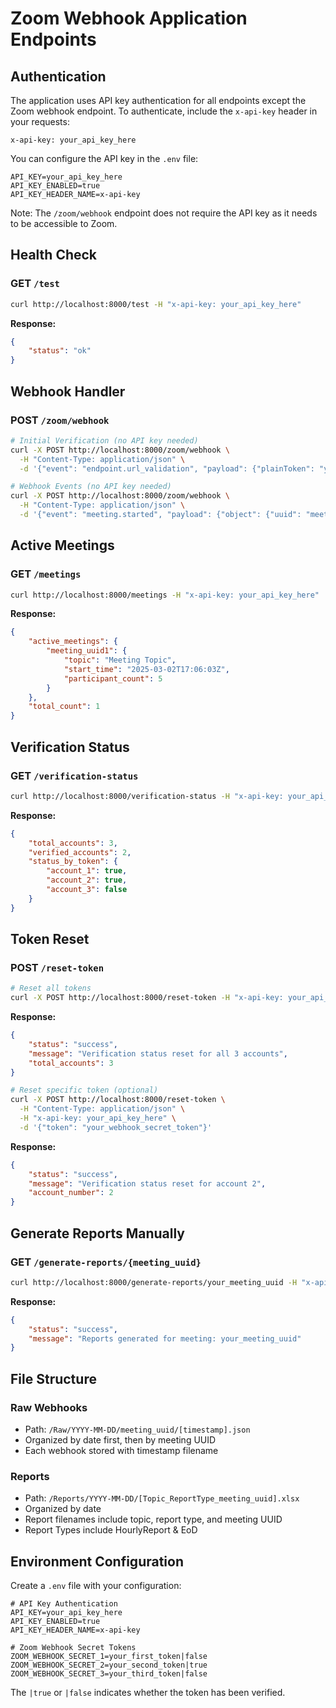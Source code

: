 # Zoom Webhook Application Endpoints

## Authentication

The application uses API key authentication for all endpoints except the Zoom webhook endpoint. 
To authenticate, include the `x-api-key` header in your requests:

```
x-api-key: your_api_key_here
```

You can configure the API key in the `.env` file:
```
API_KEY=your_api_key_here
API_KEY_ENABLED=true
API_KEY_HEADER_NAME=x-api-key
```

Note: The `/zoom/webhook` endpoint does not require the API key as it needs to be accessible to Zoom.

## Health Check
### GET `/test`
```bash
curl http://localhost:8000/test -H "x-api-key: your_api_key_here"
```
**Response:**
```json
{
    "status": "ok"
}
```

## Webhook Handler
### POST `/zoom/webhook`
```bash
# Initial Verification (no API key needed)
curl -X POST http://localhost:8000/zoom/webhook \
  -H "Content-Type: application/json" \
  -d '{"event": "endpoint.url_validation", "payload": {"plainToken": "your_plain_token"}}'

# Webhook Events (no API key needed)
curl -X POST http://localhost:8000/zoom/webhook \
  -H "Content-Type: application/json" \
  -d '{"event": "meeting.started", "payload": {"object": {"uuid": "meeting_uuid", "topic": "Meeting Topic"}}}'
```

## Active Meetings
### GET `/meetings`
```bash
curl http://localhost:8000/meetings -H "x-api-key: your_api_key_here"
```
**Response:**
```json
{
    "active_meetings": {
        "meeting_uuid1": {
            "topic": "Meeting Topic",
            "start_time": "2025-03-02T17:06:03Z",
            "participant_count": 5
        }
    },
    "total_count": 1
}
```

## Verification Status
### GET `/verification-status`
```bash
curl http://localhost:8000/verification-status -H "x-api-key: your_api_key_here"
```
**Response:**
```json
{
    "total_accounts": 3,
    "verified_accounts": 2,
    "status_by_token": {
        "account_1": true,
        "account_2": true,
        "account_3": false
    }
}
```

## Token Reset
### POST `/reset-token`
```bash
# Reset all tokens
curl -X POST http://localhost:8000/reset-token -H "x-api-key: your_api_key_here"
```
**Response:**
```json
{
    "status": "success",
    "message": "Verification status reset for all 3 accounts",
    "total_accounts": 3
}
```

```bash
# Reset specific token (optional)
curl -X POST http://localhost:8000/reset-token \
  -H "Content-Type: application/json" \
  -H "x-api-key: your_api_key_here" \
  -d '{"token": "your_webhook_secret_token"}'
```
**Response:**
```json
{
    "status": "success",
    "message": "Verification status reset for account 2",
    "account_number": 2
}
```

## Generate Reports Manually
### GET `/generate-reports/{meeting_uuid}`
```bash
curl http://localhost:8000/generate-reports/your_meeting_uuid -H "x-api-key: your_api_key_here"
```
**Response:**
```json
{
    "status": "success",
    "message": "Reports generated for meeting: your_meeting_uuid"
}
```

## File Structure

### Raw Webhooks
- Path: `/Raw/YYYY-MM-DD/meeting_uuid/[timestamp].json`
- Organized by date first, then by meeting UUID
- Each webhook stored with timestamp filename

### Reports
- Path: `/Reports/YYYY-MM-DD/[Topic_ReportType_meeting_uuid].xlsx`
- Organized by date
- Report filenames include topic, report type, and meeting UUID
- Report Types include HourlyReport & EoD

## Environment Configuration

Create a `.env` file with your configuration:
```
# API Key Authentication
API_KEY=your_api_key_here
API_KEY_ENABLED=true
API_KEY_HEADER_NAME=x-api-key

# Zoom Webhook Secret Tokens
ZOOM_WEBHOOK_SECRET_1=your_first_token|false
ZOOM_WEBHOOK_SECRET_2=your_second_token|true
ZOOM_WEBHOOK_SECRET_3=your_third_token|false
```

The `|true` or `|false` indicates whether the token has been verified.